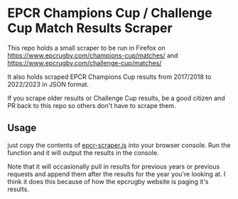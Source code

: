 # EPCR Champions Cup / Challenge Cup Match Results Scraper

This repo holds a small scraper to be run in Firefox on https://www.epcrugby.com/champions-cup/matches/ and https://www.epcrugby.com/challenge-cup/matches/ 

It also holds scraped EPCR Champions Cup results from 2017/2018 to 2022/2023 in JSON format.

If you scrape older results or Challenge Cup results, be a good citizen and PR back to this repo so others don't have to scrape them.

## Usage

just copy the contents of [epcr-scraper.js](./ecpr-scraper.js) into your browser console. Run the function and it will output the results in the console.

Note that it will occasionally pull in results for previous years or previous requests and append them after the results for the year you're looking at. I think it does this because of how the epcrugby website is paging it's results.
